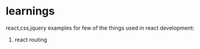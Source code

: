 # learnings
react,css,jquery
examples for few of the things used in react development:
1. react routing
